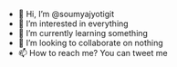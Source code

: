 - 👋 Hi, I’m @soumyajyotigit
- 👀 I’m interested in everything 
- 🌱 I’m currently learning something 
- 💞️ I’m looking to collaborate on nothing 
- 📫 How to reach me? You can tweet me

<!---
soumyajyotigit/soumyajyotigit is a ✨ special ✨ repository because its `README.md` (this file) appears on your GitHub profile.
You can click the Preview link to take a look at your changes.
--->
